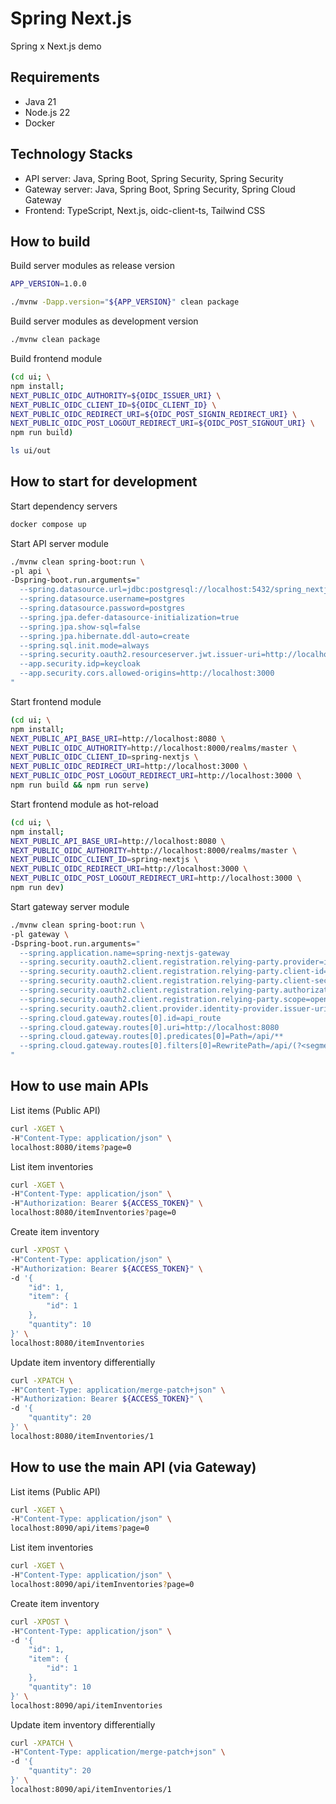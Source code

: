 Spring Next.js
================================================================================

Spring x Next.js demo


Requirements
--------------------------------------------------------------------------------

- Java 21
- Node.js 22
- Docker


Technology Stacks
--------------------------------------------------------------------------------

- API server: Java, Spring Boot, Spring Security, Spring Security
- Gateway server: Java, Spring Boot, Spring Security, Spring Cloud Gateway
- Frontend: TypeScript, Next.js, oidc-client-ts, Tailwind CSS


How to build
--------------------------------------------------------------------------------

Build server modules as release version

```bash
APP_VERSION=1.0.0

./mvnw -Dapp.version="${APP_VERSION}" clean package
```

Build server modules as development version

```bash
./mvnw clean package
```

Build frontend module

```bash
(cd ui; \
npm install;
NEXT_PUBLIC_OIDC_AUTHORITY=${OIDC_ISSUER_URI} \
NEXT_PUBLIC_OIDC_CLIENT_ID=${OIDC_CLIENT_ID} \
NEXT_PUBLIC_OIDC_REDIRECT_URI=${OIDC_POST_SIGNIN_REDIRECT_URI} \
NEXT_PUBLIC_OIDC_POST_LOGOUT_REDIRECT_URI=${OIDC_POST_SIGNOUT_URI} \
npm run build)

ls ui/out
```


How to start for development
--------------------------------------------------------------------------------

Start dependency servers

```bash
docker compose up
```

Start API server module

```bash
./mvnw clean spring-boot:run \
-pl api \
-Dspring-boot.run.arguments="
  --spring.datasource.url=jdbc:postgresql://localhost:5432/spring_nextjs
  --spring.datasource.username=postgres
  --spring.datasource.password=postgres
  --spring.jpa.defer-datasource-initialization=true
  --spring.jpa.show-sql=false
  --spring.jpa.hibernate.ddl-auto=create
  --spring.sql.init.mode=always
  --spring.security.oauth2.resourceserver.jwt.issuer-uri=http://localhost:8000/realms/master
  --app.security.idp=keycloak
  --app.security.cors.allowed-origins=http://localhost:3000
"
```

Start frontend module

```bash
(cd ui; \
npm install;
NEXT_PUBLIC_API_BASE_URI=http://localhost:8080 \
NEXT_PUBLIC_OIDC_AUTHORITY=http://localhost:8000/realms/master \
NEXT_PUBLIC_OIDC_CLIENT_ID=spring-nextjs \
NEXT_PUBLIC_OIDC_REDIRECT_URI=http://localhost:3000 \
NEXT_PUBLIC_OIDC_POST_LOGOUT_REDIRECT_URI=http://localhost:3000 \
npm run build && npm run serve)
```

Start frontend module as hot-reload

```bash
(cd ui; \
npm install;
NEXT_PUBLIC_API_BASE_URI=http://localhost:8080 \
NEXT_PUBLIC_OIDC_AUTHORITY=http://localhost:8000/realms/master \
NEXT_PUBLIC_OIDC_CLIENT_ID=spring-nextjs \
NEXT_PUBLIC_OIDC_REDIRECT_URI=http://localhost:3000 \
NEXT_PUBLIC_OIDC_POST_LOGOUT_REDIRECT_URI=http://localhost:3000 \
npm run dev)
```

Start gateway server module

```bash
./mvnw clean spring-boot:run \
-pl gateway \
-Dspring-boot.run.arguments="
  --spring.application.name=spring-nextjs-gateway 
  --spring.security.oauth2.client.registration.relying-party.provider=identity-provider 
  --spring.security.oauth2.client.registration.relying-party.client-id=spring-gateway 
  --spring.security.oauth2.client.registration.relying-party.client-secret=ovJAxSmla3LXFiLfwi81H2IPDXKZjsCX 
  --spring.security.oauth2.client.registration.relying-party.authorization-grant-type=client_credentials 
  --spring.security.oauth2.client.registration.relying-party.scope=openid,profile,email 
  --spring.security.oauth2.client.provider.identity-provider.issuer-uri=http://localhost:8000/realms/master 
  --spring.cloud.gateway.routes[0].id=api_route 
  --spring.cloud.gateway.routes[0].uri=http://localhost:8080 
  --spring.cloud.gateway.routes[0].predicates[0]=Path=/api/** 
  --spring.cloud.gateway.routes[0].filters[0]=RewritePath=/api/(?<segment>.*),/\${segment}
"
```


How to use main APIs
--------------------------------------------------------------------------------

List items (Public API)

```bash
curl -XGET \
-H"Content-Type: application/json" \
localhost:8080/items?page=0
```

List item inventories

```bash
curl -XGET \
-H"Content-Type: application/json" \
-H"Authorization: Bearer ${ACCESS_TOKEN}" \
localhost:8080/itemInventories?page=0
```

Create item inventory

```bash
curl -XPOST \
-H"Content-Type: application/json" \
-H"Authorization: Bearer ${ACCESS_TOKEN}" \
-d '{
    "id": 1,
    "item": {
        "id": 1
    },
    "quantity": 10
}' \
localhost:8080/itemInventories
```

Update item inventory differentially

```bash
curl -XPATCH \
-H"Content-Type: application/merge-patch+json" \
-H"Authorization: Bearer ${ACCESS_TOKEN}" \
-d '{
    "quantity": 20
}' \
localhost:8080/itemInventories/1
```


How to use the main API (via Gateway)
--------------------------------------------------------------------------------

List items (Public API)

```bash
curl -XGET \
-H"Content-Type: application/json" \
localhost:8090/api/items?page=0
```

List item inventories

```bash
curl -XGET \
-H"Content-Type: application/json" \
localhost:8090/api/itemInventories?page=0
```

Create item inventory

```bash
curl -XPOST \
-H"Content-Type: application/json" \
-d '{
    "id": 1,
    "item": {
        "id": 1
    },
    "quantity": 10
}' \
localhost:8090/api/itemInventories
```

Update item inventory differentially

```bash
curl -XPATCH \
-H"Content-Type: application/merge-patch+json" \
-d '{
    "quantity": 20
}' \
localhost:8090/api/itemInventories/1
```
